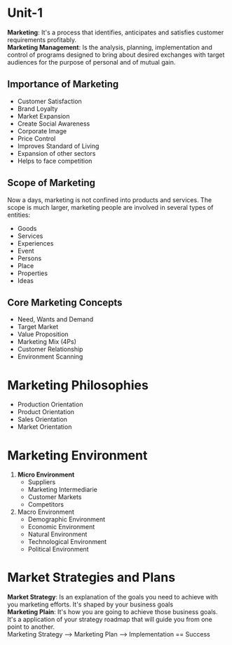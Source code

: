 # Unit-1
**Marketing**: It's a process that identifies, anticipates and satisfies customer requirements profitably.\
**Marketing Management**: Is the analysis, planning, implementation and control of programs designed to bring about desired exchanges with target audiences for the purpose of personal and of mutual gain.
## Importance of Marketing
- Customer Satisfaction
- Brand Loyalty
- Market Expansion
- Create Social Awareness
- Corporate Image
- Price Control
- Improves Standard of Living
- Expansion of other sectors
- Helps to face competition
## Scope of Marketing
Now a days, marketing is not confined into products and services. The scope is much larger, marketing people are involved in several types of entities:
- Goods
- Services
- Experiences
- Event
- Persons
- Place
- Properties
- Ideas
## Core Marketing Concepts
- Need, Wants and Demand
- Target Market
- Value Proposition
- Marketing Mix (4Ps)
- Customer Relationship
- Environment Scanning
# Marketing Philosophies
- Production Orientation
- Product Orientation
- Sales Orientation
- Market Orientation
# Marketing Environment
1. **Micro Environment**
	- Suppliers
	- Marketing Intermediarie
	- Customer Markets
	- Competitors
2. Macro Environment
	- Demographic Environment
	- Economic Environment
	- Natural Environment
	- Technological Environment
	- Political Environment
# Market Strategies and Plans
**Market Strategy**: Is an explanation of the goals you need to achieve with you marketing efforts. It's shaped by your business goals\
**Marketing Plain**: It's how you are going to achieve those business goals. It's a application of your strategy roadmap that will guide you from one point to another.\
	Marketing Strategy --> Marketing Plan --> Implementation == Success